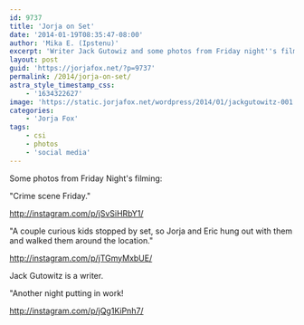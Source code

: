 ```yaml
---
id: 9737
title: 'Jorja on Set'
date: '2014-01-19T08:35:47-08:00'
author: 'Mika E. (Ipstenu)'
excerpt: 'Writer Jack Gutowiz and some photos from Friday night''s filming.'
layout: post
guid: 'https://jorjafox.net/?p=9737'
permalink: /2014/jorja-on-set/
astra_style_timestamp_css:
    - '1634322627'
image: 'https://static.jorjafox.net/wordpress/2014/01/jackgutowitz-001.jpg'
categories:
    - 'Jorja Fox'
tags:
    - csi
    - photos
    - 'social media'
---
```


Some photos from Friday Night's filming:

"Crime scene Friday."

http://instagram.com/p/jSvSiHRbY1/

"A couple curious kids stopped by set, so Jorja and Eric hung out with them and walked them around the location."

http://instagram.com/p/jTGmyMxbUE/

Jack Gutowitz is a writer.

"Another night putting in work!

http://instagram.com/p/jQg1KiPnh7/